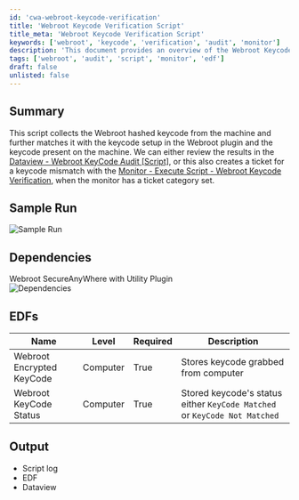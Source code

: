 ```yaml
---
id: 'cwa-webroot-keycode-verification'
title: 'Webroot Keycode Verification Script'
title_meta: 'Webroot Keycode Verification Script'
keywords: ['webroot', 'keycode', 'verification', 'audit', 'monitor']
description: 'This document provides an overview of the Webroot Keycode Verification Script, which collects the hashed keycode from a machine and compares it with the keycode set up in the Webroot plugin. It details how to review results in Dataview and create tickets for keycode mismatches.'
tags: ['webroot', 'audit', 'script', 'monitor', 'edf']
draft: false
unlisted: false
---
```

## Summary

This script collects the Webroot hashed keycode from the machine and further matches it with the keycode setup in the Webroot plugin and the keycode present on the machine. We can either review the results in the [Dataview - Webroot KeyCode Audit [Script]](https://proval.itglue.com/DOC-5078775-8105261), or this also creates a ticket for a keycode mismatch with the [Monitor - Execute Script - Webroot Keycode Verification](https://proval.itglue.com/DOC-5078775-14989291), when the monitor has a ticket category set.

## Sample Run

![Sample Run](5078775/docs/8223773/images/21682998)

## Dependencies

Webroot SecureAnyWhere with Utility Plugin  
![Dependencies](5078775/docs/8223773/images/19274245)

## EDFs

| **Name**                     | **Level** | **Required** | **Description**                                      |
|------------------------------|-----------|--------------|------------------------------------------------------|
| Webroot Encrypted KeyCode    | Computer  | True         | Stores keycode grabbed from computer                  |
| Webroot KeyCode Status       | Computer  | True         | Stored keycode's status either `KeyCode Matched` or `KeyCode Not Matched` |

## Output

- Script log
- EDF
- Dataview

